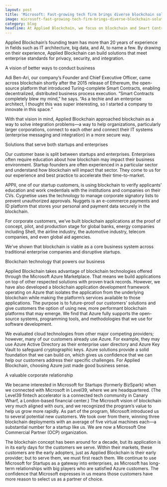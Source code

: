 ```yaml
---
layout: post
title: 'Microsoft: Fast-growing tech firm brings diverse blockchain solutions to startups and enterprises alike'
image: microsoft-fast-growing-tech-firm-brings-diverse-blockchain-solutions-startups-enterprises-alike
category: blog
headline: At Applied Blockchain, we focus on blockchain and Smart Contracts (verifiable digital agreements based on blockchain). Our company is just two years old, but our team of developers has created blockchain applications that are already live in production environments in both startups and enterprises that operate around the world.
---
```



<p class="post__content">Applied Blockchain’s founding team has more than 20 years of experience in fields such as IT architecture, big data, and AI, to name a few. By drawing on their experience, Applied Blockchain can build solutions that meet enterprise standards for privacy, security, and integration.</p>

<p class="post__title">A vision of better ways to conduct business</p>

<p class="post__content">Adi Ben-Ari, our company’s Founder and Chief Executive Officer, came across blockchain shortly after the 2015 release of Ethereum, the open-source platform that introduced Turing-complete Smart Contracts, enabling decentralized, distributed business process execution. “Smart Contracts completely blew my mind,” he says. “As a techie and an enterprise architect, I thought this was super interesting, so I started a company to innovate in this space.”</p>
<p class="post__content">With that vision in mind, Applied Blockchain approached blockchain as a way to solve integration problems—a way to help organizations, particularly larger corporations, connect to each other and connect their IT systems (enterprise messaging and integration) in a more secure way.</p>

<p class="post__title">Solutions that serve both startups and enterprises</p>

<p class="post__content">Our customer base is split between startups and enterprises. Enterprises often require education about how blockchain may impact their business environment. Startup founders are often experienced in a particular sector and understand how blockchain will impact that sector. They come to us for our experience and best practice to accelerate their time-to-market.</p>
<p class="post__content">APPII, one of our startup customers, is using blockchain to verify applicants’ education and work credentials with the institutions and companies on their CVs. Cygnetise uses the technology to manage corporate signatory lists to prevent unauthorized approvals. Nuggets is an e-commerce payments and ID platform that stores your personal and payment data securely in the blockchain.</p>
<p class="post__content">For corporate customers, we’ve built blockchain applications at the proof of concept, pilot, and production stage for global banks, energy companies including Shell, the airline industry, the automotive industry, telecom companies, and even global aid agencies.</p>
<p class="post__content">We’ve shown that blockchain is viable as a core business system across traditional enterprise companies and disruptive startups.</p>

<p class="post__title">Blockchain technology that powers our business</p>

<p class="post__content">Applied Blockchain takes advantage of blockchain technologies offered through the Microsoft Azure Marketplace. That means we build applications on top of other respected solutions with proven track records. However, we have also developed a blockchain application development framework operating on Azure that isolates the application from the underlying blockchain while making the platform’s services available to those applications. The purpose is to future-proof our customers’ solutions and give customers the option of using new, more performant blockchain platforms that may emerge. We find that Azure fully supports the open-source systems, programming tools, and methodologies that we use for software development.</p>
<p class="post__content">We evaluated cloud technologies from other major competing providers; however, many of our customers already use Azure. For example, they may use Azure Active Directory as their enterprise user directory and Azure Key Vault to safeguard cryptographic keys. Azure solutions provide a solid foundation that we can build on, which gives us confidence that we can help our customers address their specific challenges. For Applied Blockchain, choosing Azure just made good business sense.</p>
<p class="post__title">A valuable corporate relationship</p>

<p class="post__content">We became interested in Microsoft for Startups (formerly BizSpark) when we connected with Microsoft in Level39, where we are headquartered. (The Level39 fintech accelerator is a connected tech community in Canary Wharf, a London-based financial center.) The Microsoft vision of blockchain very much aligned with ours, and we recognized the program’s value to help us grow more rapidly. As part of the program, Microsoft introduced us to several potential new customers. We took over from there, winning three blockchain deployments with an average of five virtual machines each—a substantial number for a startup like us. We are now a Microsoft One Commercial Partner (OCP) organization.</p>
<p class="post__content">The blockchain concept has been around for a decade, but its application is in its early days for the customers we serve. Within their markets, these customers are the early adopters, just as Applied Blockchain is their early provider; but to serve them, we must first reach them. We continue to use Microsoft for Startups as a gateway into enterprises, as Microsoft has long-term relationships with big players who are satisfied Azure customers. The confidence that Microsoft expresses in us means those customers have more reason to select us as a partner of choice.</p>